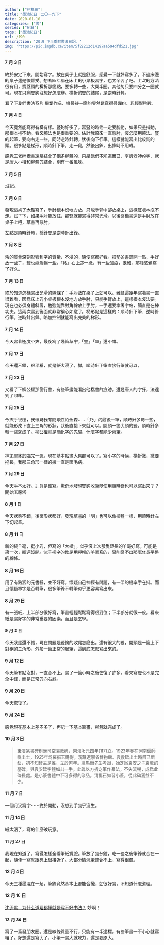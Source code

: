 ```yaml
---
author: ["柯棋瀚"]
title: "墨池紀日｜二〇一九下"
date: 2020-01-10
categories: ["書"]
series: ["紀日"]
tags: ["墨池紀日"]
url: /190
description: '2019 下半秊的書法日記。'
img: 'https://pic.imgdb.cn/item/5f22212d14195aa594dfd521.jpg'
---
```


#### 7 月 3 日

終於安定下來，開始寫字。放在桌子上就是舒服，感覺一下就好寫多了。不過床邊的桌子還是很難受。想著四年都在床上的小桌板寫字，也太辛苦了吧。上次的方法很有用，寶蓋頭的橫折那箇點，要多轉一些，大槩半圈。其他的只要四分之一圈就可。現在只剩豎鉤沒想好怎麼辦。橫折的豎的結尾，是逆時針轉。

看了下我們書法系的 [畢業作品](https://mp.weixin.qq.com/s/0dIgzmBlFcD03ldMvGwBow)，排最後一箇的果然是寫得最爛的，我輕鬆秒殺。

#### 7 月 4 日

今天竟然能寫得有模有樣。豎鉤好多了。寫豎的時候一定要腕動，如果只是指動，那根本拖不動。看來腕法也是很重要的。估計我原來一直懸肘，沒怎麼用腕法。豎的起筆，要向右走一些，同時逆時針轉，肰後向下行筆。這樣就能寫出比較鈍的頭。很多點是梯形，順時針下筆，走一段，然後出鋒，出鋒時不用轉。

感覺王老師楷書還是結合了很多柳體的，只是我們不知道而已。李凱老師的字，就是唐人小楷和柳體的結合，別有一番風味。

#### 7 月 5 日

沒記。

#### 7 月 6 日

發現這桌子太難寫了，手肘根本沒地方放，只能手臂中部放桌上，這樣豎根本拖不走。試了下，如果手肘能放住，那豎就能寫得非常光滑。以後寫楷書還是手肘放在桌子上吧，草書再懸肘。

左點是順時針轉，懸針豎是逆時針出鋒。

#### 7 月 8 日

帋的質量深刻影響到字的質量，不浸的，隨便寫都好看。把墊的書鋪開一點，手好放一些了，豎也能流暢一些。「輅」右上那一撇，有一些弧度，很細，那種感覺寫了好久。

#### 7 月 13 日

終於知道怎樣寫出光滑的線條了：手肘放在桌子上就可以。難怪這幾年寫楷書一直很難看，因爲床上的小桌板根本沒地方放手肘，只能手臂放上，這樣根本沒法要。現在也必須身體斜著，勉強能靠對角線放上手肘，一手還要拿著字帖，簡直是在練功夫。這兩次寫到後面就非常稱心如意了。梯形點是這樣的：順時針下筆，逆時針行筆，逆時針出鋒。略加控制就能寫出完美的梯形。

#### 7 月 14 日

今天寫著極度不爽，最後寫了幾箇草字，「靈」「軍」還不錯。

#### 7 月 17 日

今天還不錯，很平穩，就是紙太浸了。撇，順時針下筆直接行筆就可以。

#### 7 月 23 日

又看了下柳公權那箇行書，有些筆畫能看出他楷書的痕跡。還是唐人的字好，法達到了頂峰。

#### 7 月 25 日

今天手很穩，我懷疑我有間歇性帕金森……「乃」的最後一筆，順時針多轉一些，就能形成下直上三角的形狀，肰後直接下來就可以。開頭一箇大頭的豎，順時針多轉一些就成了。柳公權眞是簡化字的先驅，什麼字都能少兩筆。

#### 7 月 27 日

<v>神策軍</v>終於臨完一通。現在基本點畫大槩都可以了。寫小字的時候，橫折撇，撇要拖長，我那三角形一樣的撇一直是箇毛病。

#### 7 月 29 日

今天手不太好。辶眞是難寫。驚奇地發現豎鉤收筆卽使用順時針也可以寫出來？？開始<v>玄祕塔</v>

#### 8 月 1 日

今天狀態不錯，後面形狀都好。發現草書的「明」也可以像柳體一樣，用順時針左下切起筆。

#### 8 月 11 日

新的純羊毫，挺小的，但寫的「大楷」。似乎沒上次那隻鉅長的羊毫好寫，可能是第一次，膠還沒開。似乎柳字的確是用極輭的羊毫寫的，否則寫不出那麼修長平整的線條。

#### 8 月 16 日

用了有點洇的元書紙，並不好寫。懷疑自己神經有問題，有一半的機率手在抖。而且懷疑柳字是否轉筆，很多筆鋒不轉筆似乎更容易寫出來。

#### 8 月 29 日

有一張紙，上半部分很好寫，筆畫輕輕鬆鬆寫得很到位；下半部分就很一般。看來紙是寫好字的非常重要的因素，而且是玄學。

#### 9 月 2 日

今天狀態還不錯，現在問題是豎鉤的收尾怎麼出。還有很大的豎，開頭是一箇上下對稱的三角形，外加一箇正常的起筆，這到底怎麼寫出來的。

#### 9 月 12 日

今天筆有點沒對，一直合不上，寫了一箇小時之後恢復了許多。看來寫豎也不是完全中鋒，而是正常的向右斜。

#### 9 月 20 日

今天恢復了。

#### 9 月 24 日

感覺現在基本上差不多了，再記一下基本筆畫，柳體就完成了。

#### 10 月 3 日

> 東漢篆書碑刻<v>漢司空袁敞碑</v>，東漢永元四年(117)立。1923年春在河南偃師縣出土，1925年爲羅振玉購得，現藏遼寧省博物館。<v>袁敞碑</v>出土時因已斷缺，初不知碑主是誰，立於何年。經馬衡先生考證，始定爲袁安之子袁敞的墓碑。與<v>袁安碑</v>字體如出一手。此碑以方折之筆作篆法，不失流暢，成爲此碑長處。是小篆書體中不可多得的珍品。清鄧石如習小篆，從此碑獲益不少。

#### 11 月 7 日

一個月沒寫字⋯⋯終於開動，沒想到手幾乎沒生。

#### 11 月 14 日

紙太洇了，寫的什麼破玩意。

#### 11 月 27 日

我現在知道了，寫得怎樣全看筆紙賞臉。筆放了幾分鐘，乾一些之後筆鋒就合在一起，隨便一寫就跟碑上很接近了。大部分情況筆鋒合不上，寫得很爛。

#### 12 月 4 日

今天三種墨混在一起，筆鋒竟然基本上都能合攏，就很好寫，不知道什麼道理。

#### 12 月 10 日

[沈尹默：为什么道理都懂就是写不好书法？](https://mp.weixin.qq.com/s/xXjKMOXB96cZYdSwo8rkmA?fbclid=IwAR3_nfHMGfv_cT-EW59uP8ISSUwRM0-kz_2h7HZb5hBma4A0nTCp7avLCNA) 妙啊！

#### 12 月 30 日

寫了一篇發朋友圈。還是線條質量不行，只能有一半達標。有些筆畫一不小心就寫粗了。好想還是寫大了，小筆一寫大就吃力，還是要原大。
